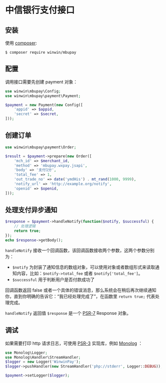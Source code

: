 中信银行支付接口
==============================

## 安装

使用 [composer](http://getcomposer.org/):

```shell
$ composer require winwin/mbupay
```

## 配置

调用接口需要先创建 payment 对象：

```php
use winwin\mbupay\Config;
use winwin\mbupay\payment\Payment;

$payment = new Payment(new Config([
    'appid' => $appid,
    'secret' => $secret,
]));
```

## 创建订单

```php
use winwin\mbupay\payment\Order;

$result = $payment->prepare(new Order([
    'mch_id' => $merchant_id,
    'method' => 'mbupay.wxpay.jsapi',
    'body' => '支付1分',
    'total_fee' => 1,
    'out_trade_no' => date('ymdHis') . mt_rand(1000, 9999),
    'notify_url' => 'http://example.org/notify',
    'openid' => $openid,
]));
```
## 处理支付异步通知

```php
$response = $payment->handleNotify(function($notify, $successful) {
    // 处理逻辑
    return true;
});
echo $response->getBody();
```

`handleNotify` 接收一个回调函数，该回调函数接收两个参数，这两个参数分别为：
- `$notify` 为封装了通知信息的数组对象，可以使用对象或者数组形式来读取通知内容，比如：`$notify->total_fee` 或者 `$notify['total_fee']`。
- `$successful` 用于判断用户是否付款成功了

回调函数返回 false 或者一个具体的错误消息，那么系统会在稍后再次继续通知你，直到你明确的告诉它：“我已经处理完成了”，在函数里 `return true;` 代表处理完成。

`handleNotify` 返回值 `$response` 是一个 [PSR-7](http://www.php-fig.org/psr/psr-7/) Response 对象。

## 调试

如果需要打印 http 请求日志，可使用 [PSR-3](http://www.php-fig.org/psr/psr-3/) 实现库，例如 [Monolog](https://github.com/Seldaek/monolog) ：

```php
use Monolog\Logger;
use Monolog\Handler\StreamHandler;
$logger = new Logger('WinwinPay');
$logger->pushHandler(new StreamHandler('php://stderr', Logger::DEBUG));

$payment->setLogger($logger);
```
